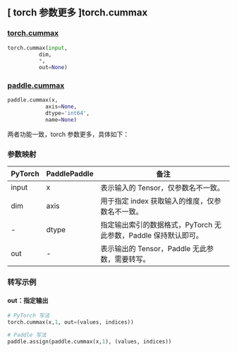 ## [ torch 参数更多 ]torch.cummax

### [torch.cummax](https://pytorch.org/docs/stable/generated/torch.cummax.html?highlight=cummax#torch.cummax)

```python
torch.cummax(input,
          dim,
          *,
          out=None)
```

### [paddle.cummax](https://www.paddlepaddle.org.cn/documentation/docs/zh/develop/api/paddle/cummax_cn.html#cummax)

```python
paddle.cummax(x,
            axis=None,
            dtype='int64',
            name=None)
```

两者功能一致，torch 参数更多，具体如下：

### 参数映射
| PyTorch       | PaddlePaddle | 备注                                                   |
| ------------- | ------------ | ------------------------------------------------------ |
| input          | x          | 表示输入的 Tensor，仅参数名不一致。                        |
| dim          | axis         | 用于指定 index 获取输入的维度，仅参数名不一致。             |
| -        | dtype |  指定输出索引的数据格式，PyTorch 无此参数，Paddle 保持默认即可。 |
| out        | - |  表示输出的 Tensor，Paddle 无此参数，需要转写。 |

### 转写示例
#### out：指定输出

```python
# PyTorch 写法
torch.cummax(x,1, out=(values, indices))

# Paddle 写法
paddle.assign(paddle.cummax(x,1), (values, indices))
```
